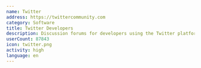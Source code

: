 ```yaml
---
name: Twitter
address: https://twittercommunity.com
category: Software
title: Twitter Developers
description: Discussion forums for developers using the Twitter platform and APIs
userCount: 87843
icon: twitter.png
activity: high
language: en
---
```

